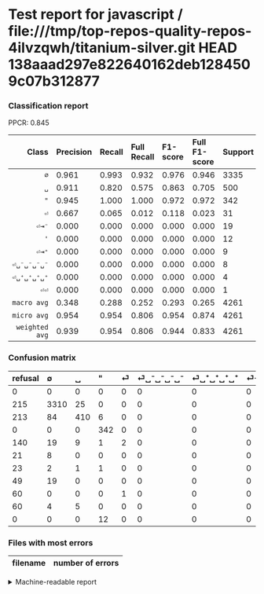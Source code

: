 # Test report for javascript / file:///tmp/top-repos-quality-repos-4ilvzqwh/titanium-silver.git HEAD 138aaad297e822640162deb1284509c07b312877

### Classification report

PPCR: 0.845

| Class | Precision | Recall | Full Recall | F1-score | Full F1-score | Support | Full Support | PPCR |
|------:|:----------|:-------|:------------|:---------|:---------|:--------|:-------------|:-----|
| `∅` | 0.961| 0.993| 0.932| 0.976| 0.946| 3335| 3550| 0.939 |
| `␣` | 0.911| 0.820| 0.575| 0.863| 0.705| 500| 713| 0.701 |
| `"` | 0.945| 1.000| 1.000| 0.972| 0.972| 342| 342| 1.000 |
| `⏎` | 0.667| 0.065| 0.012| 0.118| 0.023| 31| 171| 0.181 |
| `⏎⇥⁻` | 0.000| 0.000| 0.000| 0.000| 0.000| 19| 68| 0.279 |
| `'` | 0.000| 0.000| 0.000| 0.000| 0.000| 12| 12| 1.000 |
| `⏎⇥⁺` | 0.000| 0.000| 0.000| 0.000| 0.000| 9| 69| 0.130 |
| `⏎␣⁻␣⁻␣⁻␣⁻` | 0.000| 0.000| 0.000| 0.000| 0.000| 8| 29| 0.276 |
| `⏎␣⁺␣⁺␣⁺␣⁺` | 0.000| 0.000| 0.000| 0.000| 0.000| 4| 27| 0.148 |
| `⏎⏎` | 0.000| 0.000| 0.000| 0.000| 0.000| 1| 61| 0.016 |
| `macro avg` | 0.348| 0.288| 0.252| 0.293| 0.265| 4261| 5042| 0.845 |
| `micro avg` | 0.954| 0.954| 0.806| 0.954| 0.874| 4261| 5042| 0.845 |
| `weighted avg` | 0.939| 0.954| 0.806| 0.944| 0.833| 4261| 5042| 0.845 |

### Confusion matrix

|refusal|  ∅| ␣| "| ⏎| ⏎␣⁻␣⁻␣⁻␣⁻| ⏎␣⁺␣⁺␣⁺␣⁺| ⏎⇥⁻| ⏎⏎| ⏎⇥⁺| '| 
|:---|:---|:---|:---|:---|:---|:---|:---|:---|:---|:---|
|0 |0 |0 |0 |0 |0 |0 |0 |0 |0 |0 |
|215 |3310 |25 |0 |0 |0 |0 |0 |0 |0 |0 |
|213 |84 |410 |6 |0 |0 |0 |0 |0 |0 |0 |
|0 |0 |0 |342 |0 |0 |0 |0 |0 |0 |0 |
|140 |19 |9 |1 |2 |0 |0 |0 |0 |0 |0 |
|21 |8 |0 |0 |0 |0 |0 |0 |0 |0 |0 |
|23 |2 |1 |1 |0 |0 |0 |0 |0 |0 |0 |
|49 |19 |0 |0 |0 |0 |0 |0 |0 |0 |0 |
|60 |0 |0 |0 |1 |0 |0 |0 |0 |0 |0 |
|60 |4 |5 |0 |0 |0 |0 |0 |0 |0 |0 |
|0 |0 |0 |12 |0 |0 |0 |0 |0 |0 |0 |

### Files with most errors

| filename | number of errors|
|:----:|:-----|

<details>
    <summary>Machine-readable report</summary>
```json
{
  "cl_report": {"\"": {"f1-score": 0.9715909090909092, "precision": 0.9447513812154696, "recall": 1.0, "support": 342}, "\u0027": {"f1-score": 0.0, "precision": 0.0, "recall": 0.0, "support": 12}, "macro avg": {"f1-score": 0.29286530518564124, "precision": 0.3483063111401837, "recall": 0.28770198771581945, "support": 4261}, "micro avg": {"f1-score": 0.9537667214268951, "precision": 0.9537667214268951, "recall": 0.9537667214268951, "support": 4261}, "weighted avg": {"f1-score": 0.9442215027224024, "precision": 0.9393822872284815, "recall": 0.9537667214268951, "support": 4261}, "\u2205": {"f1-score": 0.976257189205132, "precision": 0.9605339524085896, "recall": 0.992503748125937, "support": 3335}, "\u23ce": {"f1-score": 0.1176470588235294, "precision": 0.6666666666666666, "recall": 0.06451612903225806, "support": 31}, "\u23ce\u21e5\u207a": {"f1-score": 0.0, "precision": 0.0, "recall": 0.0, "support": 9}, "\u23ce\u21e5\u207b": {"f1-score": 0.0, "precision": 0.0, "recall": 0.0, "support": 19}, "\u23ce\u23ce": {"f1-score": 0.0, "precision": 0.0, "recall": 0.0, "support": 1}, "\u23ce\u2423\u207a\u2423\u207a\u2423\u207a\u2423\u207a": {"f1-score": 0.0, "precision": 0.0, "recall": 0.0, "support": 4}, "\u23ce\u2423\u207b\u2423\u207b\u2423\u207b\u2423\u207b": {"f1-score": 0.0, "precision": 0.0, "recall": 0.0, "support": 8}, "\u2423": {"f1-score": 0.8631578947368421, "precision": 0.9111111111111111, "recall": 0.82, "support": 500}},
  "cl_report_full": {"\"": {"f1-score": 0.9715909090909092, "precision": 0.9447513812154696, "recall": 1.0, "support": 342}, "\u0027": {"f1-score": 0.0, "precision": 0.0, "recall": 0.0, "support": 12}, "macro avg": {"f1-score": 0.26459075045411795, "precision": 0.3483063111401837, "recall": 0.2519125335743536, "support": 5042}, "micro avg": {"f1-score": 0.873696656992368, "precision": 0.9537667214268951, "recall": 0.8060293534311781, "support": 5042}, "weighted avg": {"f1-score": 0.8326333789092701, "precision": 0.8918331466974229, "recall": 0.8060293534311781, "support": 5042}, "\u2205": {"f1-score": 0.9462550028587764, "precision": 0.9605339524085896, "recall": 0.9323943661971831, "support": 3550}, "\u23ce": {"f1-score": 0.022988505747126436, "precision": 0.6666666666666666, "recall": 0.011695906432748537, "support": 171}, "\u23ce\u21e5\u207a": {"f1-score": 0.0, "precision": 0.0, "recall": 0.0, "support": 69}, "\u23ce\u21e5\u207b": {"f1-score": 0.0, "precision": 0.0, "recall": 0.0, "support": 68}, "\u23ce\u23ce": {"f1-score": 0.0, "precision": 0.0, "recall": 0.0, "support": 61}, "\u23ce\u2423\u207a\u2423\u207a\u2423\u207a\u2423\u207a": {"f1-score": 0.0, "precision": 0.0, "recall": 0.0, "support": 27}, "\u23ce\u2423\u207b\u2423\u207b\u2423\u207b\u2423\u207b": {"f1-score": 0.0, "precision": 0.0, "recall": 0.0, "support": 29}, "\u2423": {"f1-score": 0.705073086844368, "precision": 0.9111111111111111, "recall": 0.5750350631136045, "support": 713}},
  "ppcr": 0.8451011503371678
}
```
</details>
